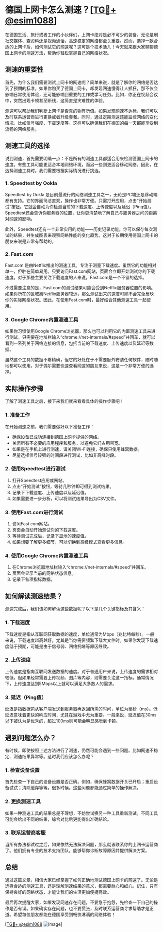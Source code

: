 # 德国上网卡怎么测速？[[TG💪+ @esim1088](https://t.me/s/esim1088)]

在德国生活、旅行或者工作的小伙伴们，上网卡绝对是必不可少的装备。无论是刷社交媒体、查资料还是视频通话，高速稳定的网络都至关重要。然而，选择一款合适的上网卡后，如何测试它的网速呢？这可是个技术活儿！今天就来跟大家聊聊德国上网卡的测速方法，帮助你轻松掌握自己的网络状况。

## 测速的重要性

首先，为什么我们需要测试上网卡的网速呢？简单来说，就是了解你的网络是否达到了预期的标准。如果你购买了德国上网卡，却发现网速慢得让人抓狂，那不仅会影响日常使用体验，还可能影响到重要的工作或学习任务。比如，你正在视频会议中，突然出现卡顿甚至断线，这简直是灾难性的体验。

测速可以帮助我们判断上网卡是否真的物有所值。如果发现网速不达标，我们可以及时联系运营商进行更换或者升级套餐。同时，通过定期测速还能监控网络的变化情况，比如信号强度、下载速度等。这样可以确保我们在德国的每一天都能享受到流畅的网络服务。

## 测速工具的选择

说到测速，首先需要明确一点：不是所有的测速工具都适合用来检测德国上网卡的速度。有些工具可能更适合本地网络环境，而另一些则更适合移动网络。因此，在选择测速工具时，我们需要根据实际情况进行挑选。

### 1. Speedtest by Ookla

Speedtest by Ookla 是目前最流行的网络测速工具之一，无论是PC端还是移动端都有支持。它的界面简洁直观，操作也非常方便。只需打开应用，点击“开始测试”按钮，它就会自动为你检测当前的下载速度、上传速度以及延迟（Ping值）。Speedtest还会告诉你服务器的位置，让你更清楚地了解自己与服务器之间的距离对网速的影响。

此外，Speedtest还有一个非常实用的功能——历史记录功能。你可以保存每次测试的结果，并生成图表来观察网络性能的变化趋势。这对于长期使用德国上网卡的朋友来说是非常有帮助的。

### 2. Fast.com

Fast.com 是由Netflix推出的测速工具，专注于测量下载速度。虽然它的功能相对单一，但胜在简单易用。只要访问Fast.com网站，页面会立即开始测试你的下载速度。对于那些主要关注下载速度的人来说，Fast.com是一个不错的选择。

不过需要注意的是，Fast.com的测试结果可能会受到Netflix服务器位置的影响。如果你所在的区域离Netflix服务器较远，那么测试出来的速度可能不会完全反映你的实际网络状况。因此，在使用Fast.com时，最好结合其他测速工具一起使用。

### 3. Google Chrome内置测速工具

如果你习惯使用Google Chrome浏览器，那么也可以利用它的内置测速工具来进行测试。只需要在地址栏输入“chrome://net-internals/#speed”并回车，就可以看到一系列关于网络连接的信息，包括当前的下载速度、上传速度以及延迟等数据。

虽然这个工具的数据不够精确，但它的好处在于不需要额外安装任何软件，随时随地都可以使用。对于偶尔需要快速查看网速的朋友来说，这是一个非常方便的选择。

## 实际操作步骤

了解了测速工具之后，接下来我们就来看看具体的操作步骤吧！

### 1. 准备工作

在开始测速之前，我们需要做好以下准备工作：

- 确保设备已成功连接到德国上网卡提供的网络。
- 关闭所有不必要的应用程序和服务，以避免它们占用带宽。
- 如果是在手机上进行测速，请关闭Wi-Fi连接，确保只使用蜂窝数据。
- 尽量选择信号较强的时间段进行测试，比如非高峰时段。

### 2. 使用Speedtest进行测试

1. 打开Speedtest应用或网站。
2. 点击“开始测试”按钮，等待几秒钟即可得到测试结果。
3. 记录下下载速度、上传速度以及延迟值。
4. 如果需要进一步分析，可以将测试结果导出为CSV文件。

### 3. 使用Fast.com进行测试

1. 访问Fast.com网站。
2. 页面会自动开始测试你的下载速度。
3. 等待测试完成后，记录下显示的速度值。
4. 如果想要了解更多细节，可以切换到高级模式查看更多信息。

### 4. 使用Google Chrome内置测速工具

1. 在Chrome浏览器地址栏输入“chrome://net-internals/#speed”并回车。
2. 页面会显示当前的网络状态信息。
3. 记录下各项指标数据。

## 如何解读测速结果？

测速完成后，我们该如何解读这些数据呢？以下是几个关键指标及其含义：

### 1. 下载速度

下载速度是指从互联网获取数据的速度，单位通常为Mbps（兆比特每秒）。一般来说，下载速度越高越好，尤其是当你需要频繁下载大文件时。如果你发现下载速度低于预期，可能是由于信号弱、网络拥堵等原因导致。

### 2. 上传速度

上传速度是指向互联网发送数据的速度。对于普通用户来说，上传速度的需求相对较低，但如果经常需要上传视频、图片等内容，则需要关注这一指标。通常情况下，上传速度达到5Mbps以上就可以满足大多数人的需求。

### 3. 延迟（Ping值）

延迟是指数据包从客户端发送到服务器再返回所需的时间，单位为毫秒（ms）。低延迟意味着更快的响应时间，尤其在游戏中尤为重要。一般来说，延迟值在30ms以下被认为是优秀的，超过100ms则可能会明显感觉到卡顿。

## 遇到问题怎么办？

有时候，即使按照上述方法进行了测速，仍然可能会遇到一些问题。比如网速不稳定、测速结果异常等。这时我们应该怎么办呢？

### 1. 检查设备设置

首先检查一下自己的设备设置是否正确。例如，确保蜂窝数据开关已开启；重启设备试试；清除缓存等等。很多时候，这些问题都能通过简单的操作解决。

### 2. 更换测速工具

如果一种测速工具的结果总是不理想，不妨尝试换另一种工具重新测试。不同工具可能会给出不同的结果，综合对比后更能得出准确结论。

### 3. 联系运营商客服

当所有办法都试过之后，如果依然无法解决问题，那么就该联系你的上网卡运营商了。他们拥有专业的技术支持团队，能够帮你诊断故障原因并提供解决方案。

## 总结

通过这篇文章，相信大家已经掌握了如何正确地测试德国上网卡的网速了。无论是选择合适的测速工具，还是理解测速结果的意义，都需要耐心和细心。记住，只有保持良好的网络状态，才能让我们的生活更加便捷高效。

最后再次提醒大家，如果发现网速存在问题，不要急于抱怨，先检查一下自己的操作是否有误。如果确实存在问题，也不要慌张，及时联系运营商寻求帮助才是正道。希望每位朋友都能在德国享受到畅快淋漓的网络体验！

[[TG💪+ @esim1088](https://t.me/s/esim1088) ![Image](https://i.postimg.cc/4NQfJmqS/Snipaste-2025-05-13-00-14-12.png)]